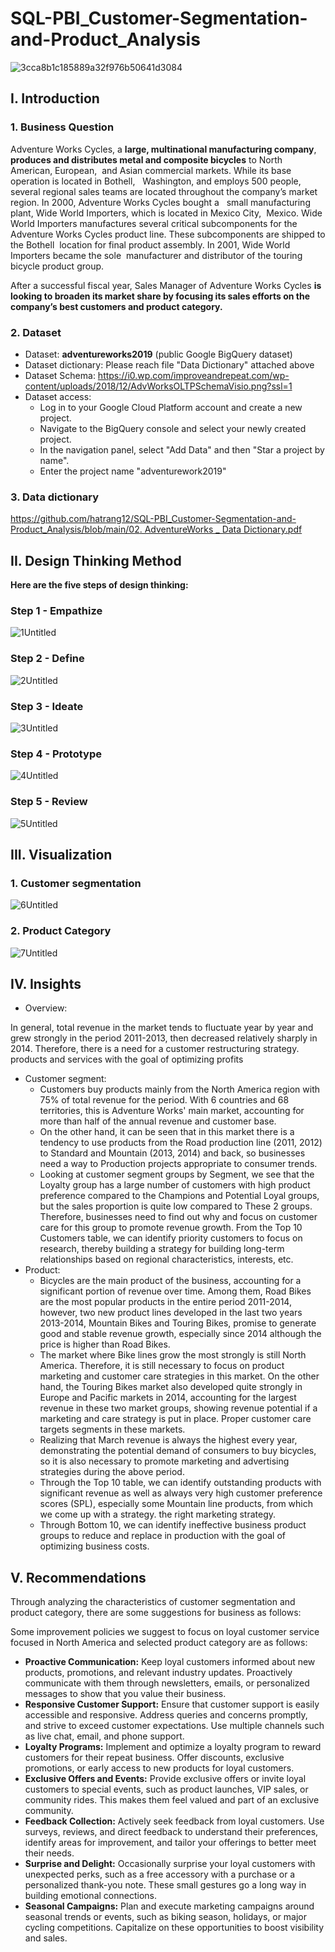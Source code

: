 # **SQL-PBI_Customer-Segmentation-and-Product_Analysis**

![3cca8b1c185889a32f976b50641d3084](https://github.com/hatrang12/SQL-PBI_Customer-Segmentation-and-Product_Analysis/assets/107136018/311bb569-bde0-4abe-97e7-5597c7747c31)

## I. **Introduction**

### **1. Business Question**

Adventure Works Cycles, a **large, multinational manufacturing company**,  **produces and distributes metal and composite bicycles** to North American, European,  and Asian commercial markets. While its base operation is located in Bothell,   Washington, and employs 500 people, several regional sales teams are located throughout the company’s market region. In 2000, Adventure Works Cycles bought a   small manufacturing plant, Wide World Importers, which is located in Mexico City,  Mexico. Wide World Importers manufactures several critical subcomponents for the  Adventure Works Cycles product line. These subcomponents are shipped to the Bothell  location for final product assembly. In 2001, Wide World Importers became the sole  manufacturer and distributor of the touring bicycle product group.

After a successful fiscal year, Sales Manager of Adventure Works Cycles **is looking to broaden its market share by focusing its sales efforts on the company’s best customers and product category.** 

### **2. Dataset**

- Dataset: **adventureworks2019** (public Google BigQuery dataset)
- Dataset dictionary: Please reach file "Data Dictionary" attached above
- Dataset Schema: https://i0.wp.com/improveandrepeat.com/wp-content/uploads/2018/12/AdvWorksOLTPSchemaVisio.png?ssl=1
- Dataset access:
    - Log in to your Google Cloud Platform account and create a new project.
    - Navigate to the BigQuery console and select your newly created project.
    - In the navigation panel, select "Add Data" and then "Star a project by name".
    - Enter the project name "adventurework2019"

### **3. Data dictionary**

[https://github.com/hatrang12/SQL-PBI_Customer-Segmentation-and-Product_Analysis/blob/main/02. AdventureWorks _ Data Dictionary.pdf](https://github.com/hatrang12/SQL-PBI_Customer-Segmentation-and-Product_Analysis/blob/main/02.%20AdventureWorks%20_%20Data%20Dictionary.pdf)

## **II. Design Thinking Method**

**Here are the five steps of design thinking:**

### Step 1 - Empathize

![1Untitled](https://github.com/hatrang12/SQL-PBI_Customer-Segmentation-and-Product_Analysis/assets/107136018/2e001d0b-54ba-4d64-b438-e7e75884c417)

### Step 2 - Define

![2Untitled](https://github.com/hatrang12/SQL-PBI_Customer-Segmentation-and-Product_Analysis/assets/107136018/a66ca427-489b-4770-873a-6783cbe2bb6c)

### Step 3 - Ideate

![3Untitled](https://github.com/hatrang12/SQL-PBI_Customer-Segmentation-and-Product_Analysis/assets/107136018/a6a1a94d-c3ae-42de-ac84-2c0409281a44)

### Step 4 - Prototype

![4Untitled](https://github.com/hatrang12/SQL-PBI_Customer-Segmentation-and-Product_Analysis/assets/107136018/43e7bd13-f10d-4a6a-9fac-8ebdbc008898)

### Step 5 - Review

![5Untitled](https://github.com/hatrang12/SQL-PBI_Customer-Segmentation-and-Product_Analysis/assets/107136018/1b9393be-587b-4f4d-8bd6-7740aa2a3b70)

## III. Visualization

### 1. Customer segmentation

![6Untitled](https://github.com/hatrang12/SQL-PBI_Customer-Segmentation-and-Product_Analysis/assets/107136018/a00c638f-4712-49b2-83cb-70df9fb0f679)

### 2. Product Category

![7Untitled](https://github.com/hatrang12/SQL-PBI_Customer-Segmentation-and-Product_Analysis/assets/107136018/0c62888f-ce09-4486-908a-a4f27bacf222)

## IV. Insights

- Overview:

In general, total revenue in the market tends to fluctuate year by year and grew strongly in the period 2011-2013, then decreased relatively sharply in 2014. Therefore, there is a need for a customer restructuring strategy. products and services with the goal of optimizing profits

- Customer segment:
    - Customers buy products mainly from the North America region with 75% of total revenue for the period. With 6 countries and 68 territories, this is Adventure Works' main market, accounting for more than half of the annual revenue and customer base.
    - On the other hand, it can be seen that in this market there is a tendency to use products from the Road production line (2011, 2012) to Standard and Mountain (2013, 2014) and back, so businesses need a way to Production projects appropriate to consumer trends.
    - Looking at customer segment groups by Segment, we see that the Loyalty group has a large number of customers with high product preference compared to the Champions and Potential Loyal groups, but the sales proportion is quite low compared to These 2 groups. Therefore, businesses need to find out why and focus on customer care for this group to promote revenue growth. From the Top 10 Customers table, we can identify priority customers to focus on research, thereby building a strategy for building long-term relationships based on regional characteristics, interests, etc.
- Product:
    - Bicycles are the main product of the business, accounting for a significant portion of revenue over time. Among them, Road Bikes are the most popular products in the entire period 2011-2014, however, two new product lines developed in the last two years 2013-2014, Mountain Bikes and Touring Bikes, promise to generate good and stable revenue growth, especially since 2014 although the price is higher than Road Bikes.
    - The market where Bike lines grow the most strongly is still North America. Therefore, it is still necessary to focus on product marketing and customer care strategies in this market. On the other hand, the Touring Bikes market also developed quite strongly in Europe and Pacific markets in 2014, accounting for the largest revenue in these two market groups, showing revenue potential if a marketing and care strategy is put in place. Proper customer care targets segments in these markets.
    - Realizing that March revenue is always the highest every year, demonstrating the potential demand of consumers to buy bicycles, so it is also necessary to promote marketing and advertising strategies during the above period.
    - Through the Top 10 table, we can identify outstanding products with significant revenue as well as always very high customer preference scores (SPL), especially some Mountain line products, from which we come up with a strategy. the right marketing strategy.
    - Through Bottom 10, we can identify ineffective business product groups to reduce and replace in production with the goal of optimizing business costs.

## V. Recommendations

Through analyzing the characteristics of customer segmentation and product category, there are some suggestions for business as follows:

Some improvement policies we suggest to focus on loyal customer service focused in North America and selected product category are as follows:

- **Proactive Communication:** Keep loyal customers informed about new products, promotions, and relevant industry updates. Proactively communicate with them through newsletters, emails, or personalized messages to show that you value their business.
- **Responsive Customer Support:** Ensure that customer support is easily accessible and responsive. Address queries and concerns promptly, and strive to exceed customer expectations. Use multiple channels such as live chat, email, and phone support.
- **Loyalty Programs:** Implement and optimize a loyalty program to reward customers for their repeat business. Offer discounts, exclusive promotions, or early access to new products for loyal customers.
- **Exclusive Offers and Events:** Provide exclusive offers or invite loyal customers to special events, such as product launches, VIP sales, or community rides. This makes them feel valued and part of an exclusive community.
- **Feedback Collection:** Actively seek feedback from loyal customers. Use surveys, reviews, and direct feedback to understand their preferences, identify areas for improvement, and tailor your offerings to better meet their needs.
- **Surprise and Delight:** Occasionally surprise your loyal customers with unexpected perks, such as a free accessory with a purchase or a personalized thank-you note. These small gestures go a long way in building emotional connections.
- **Seasonal Campaigns:** Plan and execute marketing campaigns around seasonal trends or events, such as biking season, holidays, or major cycling competitions. Capitalize on these opportunities to boost visibility and sales.
